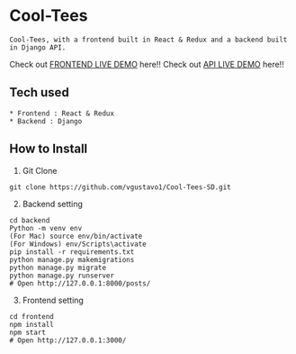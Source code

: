 # Cool-Tees
```
Cool-Tees, with a frontend built in React & Redux and a backend built in Django API.
```
Check out [FRONTEND LIVE DEMO](https://cool-tees-front.herokuapp.com/) here!!
Check out [API LIVE DEMO](https://cool-tees-back.herokuapp.com/) here!!
## Tech used
```
* Frontend : React & Redux
* Backend : Django
```
## How to Install
1. Git Clone
```
git clone https://github.com/vgustavo1/Cool-Tees-SD.git
```
2. Backend setting
```
cd backend
Python -m venv env
(For Mac) source env/bin/activate
(For Windows) env/Scripts\activate
pip install -r requirements.txt
python manage.py makemigrations
python manage.py migrate
python manage.py runserver
# Open http://127.0.0.1:8000/posts/
```
3. Frontend setting
```
cd frontend
npm install
npm start
# Open http://127.0.0.1:3000/
```

